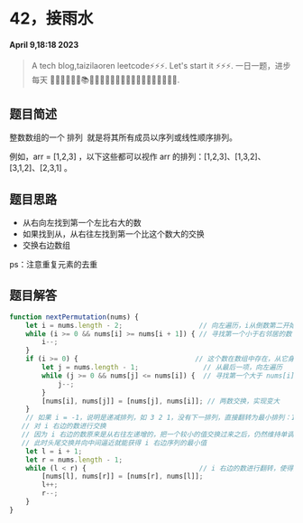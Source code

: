 # 42，接雨水
#### April 9,18:18 2023


> A tech blog,taizilaoren leetcode⚡⚡⚡.
> Let's start it ⚡⚡⚡.
> 一日一题，进步每天 📔📕📖📗📘📙📚📓📒📃📜📄🔖🍊🍋🍎🍑🍉🥦🌽🥙🤩😚🤗.

## 题目简述
整数数组的一个 排列  就是将其所有成员以序列或线性顺序排列。

例如，arr = [1,2,3] ，以下这些都可以视作 arr 的排列：[1,2,3]、[1,3,2]、[3,1,2]、[2,3,1] 。

## 题目思路
- 从右向左找到第一个左比右大的数
- 如果找到从，从右往左找到第一个比这个数大的交换
- 交换右边数组 

ps：注意重复元素的去重
## 题目解答

```js
function nextPermutation(nums) {
    let i = nums.length - 2;                   // 向左遍历，i从倒数第二开始是为了nums[i+1]要存在
    while (i >= 0 && nums[i] >= nums[i + 1]) { // 寻找第一个小于右邻居的数
        i--;
    }
    if (i >= 0) {                             // 这个数在数组中存在，从它身后挑一个数，和它换
        let j = nums.length - 1;                // 从最后一项，向左遍历
        while (j >= 0 && nums[j] <= nums[i]) {  // 寻找第一个大于 nums[i] 的数
            j--;
        }
        [nums[i], nums[j]] = [nums[j], nums[i]]; // 两数交换，实现变大
    }
    // 如果 i = -1，说明是递减排列，如 3 2 1，没有下一排列，直接翻转为最小排列：1 2 3
   // 对 i 右边的数进行交换
   // 因为 i 右边的数原来是从右往左递增的，把一个较小的值交换过来之后，仍然维持单调递增特性
   // 此时头尾交换并向中间逼近就能获得 i 右边序列的最小值
    let l = i + 1;           
    let r = nums.length - 1;
    while (l < r) {                            // i 右边的数进行翻转，使得变大的幅度小一些
        [nums[l], nums[r]] = [nums[r], nums[l]];
        l++;
        r--;
    }
}

```